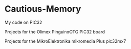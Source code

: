 # Cautious-Memory
My code on PIC32

Projects for the Olimex PinguinoOTG PIC32 board

Projects for the MikroElektronika mikromedia Plus pic32mx7

